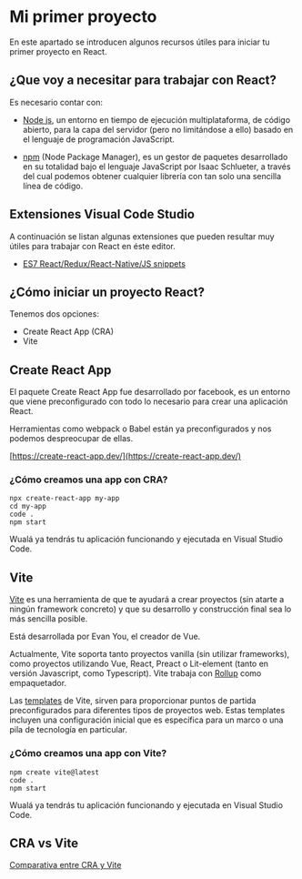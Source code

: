 # Mi primer proyecto

En este apartado se introducen algunos recursos útiles para iniciar tu primer proyecto en React.

## ¿Que voy a necesitar para trabajar con React?
Es necesario contar con:

* [Node js](https://nodejs.org/es/), un entorno en tiempo de ejecución multiplataforma, de código abierto, para la capa del servidor (pero no limitándose a ello) basado en el lenguaje de programación JavaScript.

* [npm](https://www.npmjs.com/) (Node Package Manager), es un gestor de paquetes desarrollado en su totalidad bajo el lenguaje JavaScript por Isaac Schlueter, a través del cual podemos obtener cualquier librería con tan solo una sencilla línea de código.


## Extensiones Visual Code Studio
A continuación se listan algunas extensiones que pueden resultar muy útiles para trabajar con React en éste editor.

* [ES7 React/Redux/React-Native/JS snippets](https://marketplace.visualstudio.com/items?itemName=dsznajder.es7-react-js-snippets)

## ¿Cómo iniciar un proyecto React?
Tenemos dos opciones:

* Create React App (CRA)
* Vite

## Create React App

El paquete Create React App fue desarrollado por facebook, es un entorno que viene preconfigurado con todo lo necesario para crear una aplicación React.

Herramientas como webpack o Babel están ya preconfigurados y nos podemos despreocupar de ellas.

[https://create-react-app.dev/](https://create-react-app.dev/)

### ¿Cómo creamos una app con CRA?
~~~
npx create-react-app my-app
cd my-app
code .
npm start
~~~
Wualá ya tendrás tu aplicación funcionando y ejecutada en Visual Studio Code.


## Vite
[Vite](https://vitejs.dev/) es una herramienta de que te ayudará a crear proyectos (sin atarte a ningún framework concreto) y que su desarrollo y construcción final sea lo más sencilla posible.

Está desarrollada por Evan You, el creador de Vue.

Actualmente, Vite soporta tanto proyectos vanilla (sin utilizar frameworks), como proyectos utilizando Vue, React, Preact o Lit-element (tanto en versión Javascript, como Typescript). Vite trabaja con [Rollup](https://rollupjs.org/guide/en/) como empaquetador.

Las [templates](https://github.com/vitejs/awesome-vite#templates)
de Vite, sirven para proporcionar puntos de partida preconfigurados para diferentes tipos de proyectos web. Estas templates incluyen una configuración inicial que es específica para un marco o una pila de tecnología en particular.


### ¿Cómo creamos una app con Vite?

~~~
npm create vite@latest
code .
npm start
~~~
Wualá ya tendrás tu aplicación funcionando y ejecutada en Visual Studio Code.

## CRA vs Vite
[Comparativa entre CRA y Vite](https://blog.logrocket.com/vite-3-vs-create-react-app-comparison-migration-guide/)